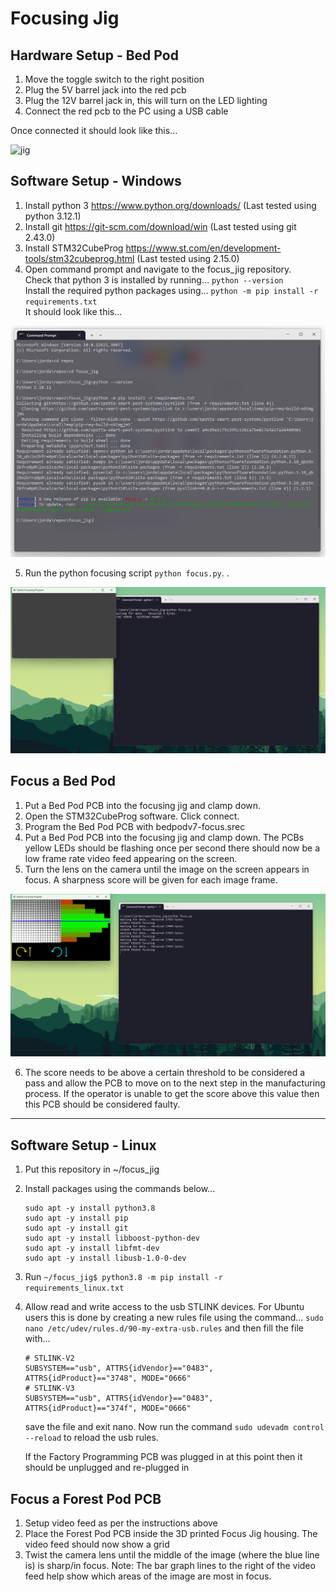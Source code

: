 # Focusing Jig

## Hardware Setup - Bed Pod
1. Move the toggle switch to the right position
2. Plug the 5V barrel jack into the red pcb
3. Plug the 12V barrel jack in, this will turn on the LED lighting
4. Connect the red pcb to the PC using a USB cable

Once connected it should look like this...

![jig](documentation/imgs/jig.png)

## Software Setup - Windows
1. Install python 3 https://www.python.org/downloads/ (Last tested using python 3.12.1)
2. Install git https://git-scm.com/download/win (Last tested using git 2.43.0)
3. Install STM32CubeProg https://www.st.com/en/development-tools/stm32cubeprog.html (Last tested using 2.15.0)
4. Open command prompt and navigate to the focus_jig repository.\
   Check that python 3 is installed by running... `python --version` \
   Install the required python packages using... `python -m pip install -r  requirements.txt`\
   It should look like this...

![installing python](documentation/imgs/installing_python_env.png)


5. Run the python focusing script `python focus.py`. .

![run focus.py](documentation/imgs/run_focus_py.png)

## Focus a Bed Pod
1. Put a Bed Pod PCB into the focusing jig and clamp down.
2. Open the STM32CubeProg software. Click connect.
3. Program the Bed Pod PCB with bedpodv7-focus.srec
4. Put a Bed Pod PCB into the focusing jig and clamp down. The PCBs yellow LEDs should be flashing once per second 
   there should now be a low frame rate video feed appearing on the screen.
5. Turn the lens on the camera until the image on the screen appears in focus. A sharpness score will be given for each 
   image frame.

![passed focusing](documentation/imgs/passed_focusing.png)

6. The score needs to be above a certain threshold to be considered a pass and allow the PCB to move on to the next
   step in the manufacturing process. If the operator is unable to get the score above this value then this PCB should
   be considered faulty.

-----------------------------------------------------------------------------------------------------

## Software Setup - Linux

1.  Put this repository in ~/focus_jig
2.  Install packages using the commands below...
    ```shell
    sudo apt -y install python3.8
    sudo apt -y install pip
    sudo apt -y install git
    sudo apt -y install libboost-python-dev
    sudo apt -y install libfmt-dev
    sudo apt -y install libusb-1.0-0-dev
    ```
3.  Run ```~/focus_jig$ python3.8 -m pip install -r  requirements_linux.txt``` 
4.  Allow read and write access to the usb STLINK devices. For Ubuntu users this is done by creating a new rules file
using the command... ```sudo nano /etc/udev/rules.d/90-my-extra-usb.rules``` and then fill the file with...
    ```shell
    # STLINK-V2
    SUBSYSTEM=="usb", ATTRS{idVendor}=="0483", ATTRS{idProduct}=="3748", MODE="0666"
    # STLINK-V3
    SUBSYSTEM=="usb", ATTRS{idVendor}=="0483", ATTRS{idProduct}=="374f", MODE="0666"
    ```
    save the file and exit nano. Now run the command ```sudo udevadm control --reload``` to reload the usb rules.

    If the Factory Programming PCB was plugged in at this point then it should be unplugged and re-plugged in


## Focus a Forest Pod PCB

1. Setup video feed as per the instructions above
2. Place the Forest Pod PCB inside the 3D printed Focus Jig housing. The video feed should now show a grid
3. Twist the camera lens until the middle of the image (where the blue line is) is sharp/in focus. Note: The bar graph
lines to the right of the video feed help show which areas of the image are most in focus.

